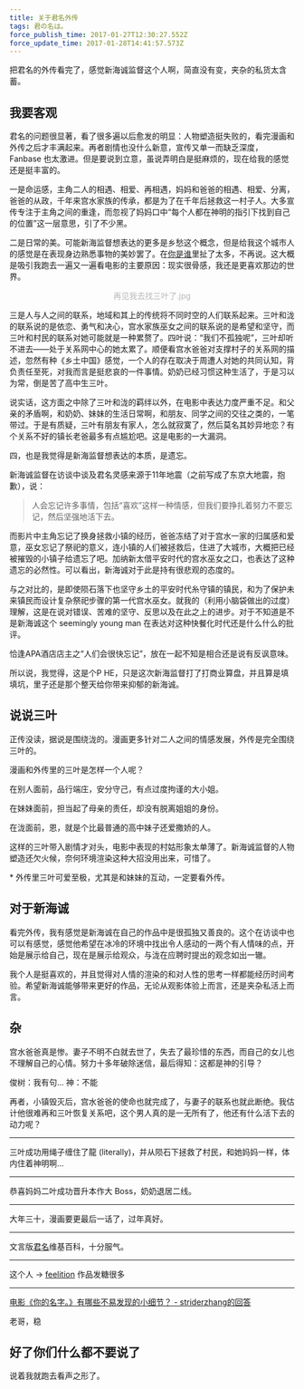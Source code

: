 ```yaml
---
title: 关于君名外传
tags: 君の名は。
force_publish_time: 2017-01-27T12:30:27.552Z
force_update_time: 2017-01-28T14:41:57.573Z
---
```


把君名的外传看完了，感觉新海诚监督这个人啊，简直没有变，夹杂的私货太含蓄。

## 我要客观

君名的问题很显著，看了很多遍以后愈发的明显：人物塑造挺失败的，看完漫画和外传之后才丰满起来。再者剧情也没什么新意，宣传又单一而缺乏深度，Fanbase 也太激进。但是要说到立意，虽说弄明白是挺麻烦的，现在给我的感觉还是挺丰富的。

一是命运感，主角二人的相遇、相爱、再相遇，妈妈和爸爸的相遇、相爱、分离，爸爸的从政，千年来宫水家族的传承，都是为了在千年后拯救这一村子人。大多宣传专注于主角之间的重逢，而忽视了妈妈口中“每个人都在神明的指引下找到自己的位置”这一层意思，引了不少黑。

二是日常的美。可能新海监督想表达的更多是乡愁这个概念，但是给我这个城市人的感觉是在表现身边熟悉事物的美妙罢了。在[你是谁](your-name)里扯了太多，不再说。这大概是吸引我跑去一遍又一遍看电影的主要原因：现实很骨感，我还是更喜欢那边的世界。

<div style="opacity: 0.3; text-align: center;">再见我去找三叶了.jpg</div>

三是人与人之间的联系，地域和其上的传统将不同时空的人们联系起来。三叶和泷的联系说的是依恋、勇气和决心，宫水家族巫女之间的联系说的是希望和坚守，而三叶和村民的联系对她可能就是一种累赘了。四叶说：“我们不孤独呢”，三叶却听不进去——处于关系网中心的她太累了。顺便看宫水爸爸对支撑村子的关系网的描述，忽然有种《乡土中国》感觉，一个人的存在取决于周遭人对她的共同认知，背负责任至死，对我而言是挺悲哀的一件事情。奶奶已经习惯这种生活了，于是习以为常，倒是苦了高中生三叶。

说实话，这方面之中除了三叶和泷的羁绊以外，在电影中表达力度严重不足。和父亲的矛盾啊，和奶奶、妹妹的生活日常啊，和朋友、同学之间的交往之类的，一笔带过。于是有质疑，三叶有朋友有家人，怎么就寂寞了，然后莫名其妙异地恋？有个关系不好的镇长老爸最多有点尴尬吧。这是电影的一大漏洞。

四，也是我觉得是新海监督想表达的本质，是遗忘。

新海诚监督在访谈中谈及君名灵感来源于11年地震（之前写成了东京大地震，抱歉），说：

> 人会忘记许多事情，包括“喜欢”这样一种情感，但我们要挣扎着努力不要忘记，然后坚强地活下去。

而影片中主角忘记了换身拯救小镇的经历，爸爸冻结了对于宫水一家的归属感和爱意，巫女忘记了祭祀的意义，连小镇的人们被拯救后，住进了大城市，大概把已经被摧毁的小镇子给遗忘了吧。加纳新太借平安时代的宫水巫女之口，也表达了这种遗忘的必然性。可以看出，新海诚对于此是持有很悲观的态度的。

与之对比的，是即使陨石落下也坚守乡土的平安时代糸守镇的镇民，和为了保护未来镇民而设计复杂祭祀步骤的第一代宫水巫女。就我的（利用小脑袋做出的过度）理解，这是在说对错误、苦难的坚守、反思以及在此之上的进步。对于不知道是不是新海诚这个 seemingly young man 在表达对这种快餐化时代还是什么什么的批评。

恰逢APA酒店店主之“人们会很快忘记”，放在一起不知是相合还是说有反讽意味。

所以说，我觉得，这是个P HE，只是这次新海监督打了打商业算盘，并且算是填填坑，里子还是那个整天给你带来抑郁的新海诚。

## 说说三叶

正传没读，据说是围绕泷的。漫画更多针对二人之间的情感发展，外传是完全围绕三叶的。

漫画和外传里的三叶是怎样一个人呢？

在别人面前，品行端庄，安分守己，有点过度拘谨的大小姐。

在妹妹面前，担当起了母亲的责任，却没有脱离姐姐的身份。

在泷面前，恩，就是个比最普通的高中妹子还爱撒娇的人。

这样的三叶带入剧情才对头，电影中表现的村姑形象太单薄了。新海诚监督的人物塑造还欠火候，奈何环境渲染这种大招没用出来，可惜了。

\* 外传里三叶可爱至极，尤其是和妹妹的互动，一定要看外传。

## 对于新海诚

看完外传，我有感觉是新海诚在自己的作品中是很孤独又善良的。这个在访谈中也可以有感觉，感觉他希望在冰冷的环境中找出令人感动的一两个有人情味的点，开始是展示给自己，现在是展示给观众，与泷在应聘时提出的观念如出一辙。

我个人是挺喜欢的，并且觉得对人情的渲染的和对人性的思考一样都能经历时间考验。希望新海诚能够带来更好的作品，无论从观影体验上而言，还是夹杂私活上而言。

## 杂

宫水爸爸真是惨。妻子不明不白就去世了，失去了最珍惜的东西，而自己的女儿也不理解自己的心情。努力十多年破除迷信，最后得知：这都是神的引导？

俊树：我有句...
神：不能

再者，小镇毁灭后，宫水爸爸的使命也就完成了，与妻子的联系也就此断绝。我估计他很难再和三叶恢复关系吧，这个男人真的是一无所有了，他还有什么活下去的动力呢？

---

三叶成功用绳子缠住了龍 (literally)，并从陨石下拯救了村民，和她妈妈一样，体内住着神明啊...

---

恭喜妈妈二叶成功晋升本作大 Boss，奶奶退居二线。

---

大年三十，漫画要更最后一话了，过年真好。

---

文言版[君名](https://zh-classical.wikipedia.org/wiki/%E5%90%9B%E5%90%8D)维基百科，十分服气。

---

这个人 -> [feelition](http://www.pixiv.net/member.php?id=6096868) 作品发糖很多

---

[电影《你的名字。》有哪些不易发现的小细节？ - striderzhang的回答](https://www.zhihu.com/question/51652164/answer/140593674)

老哥，稳

## 好了你们什么都不要说了

说着我就跑去看声之形了。
